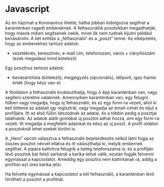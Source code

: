 # Javascript

Az én házimat a Koronavírus ihlette, hátha jobban kidolgozva segíthet a karanténban ragadt embereknek. A felhasználók posztokban megadhatják, hogy mások miben segítsenek nekik, mivel ők nem tudnak kijutni például bevásárolni. A két entitás a „felhasználó” és a „poszt” lenne. 
Az elképzelés, hogy az emberekhez tartozó adatok:
- vezetéknév, keresztnév, e-mail cím, telefonszám, város + irányítószám (ezek megadása mind kötelező) 

Egy poszthoz tartozó adatok:
- bevásárlólista (kötelező), megjegyzés (opcionális), időpont, igaz-hamis érték (hogy kész van-e)

A főoldalon a felhasználó kiválaszthatja, hogy ő épp karanténban van, vagy segíteni szeretne valakinek. 
Amennyiben karanténban van, egy felugró fülben vagy megadja, hogy új felhasználó, és ez egy form-ra vezeti, ahol ki kell töltenie az adatait így regisztrál, vagy megadja az email-címét és eljut a profiljára.
Itt az első fülön látszódnak az adatai, és a többin pedig a posztjai találhatók. Az adatok alatti gombbal új posztot adhat hozzá, ami egy form-ra vezeti. Itt megadja a megfelelő adatokat és kész az új poszt. A profil oldalon a posztoknál lehet ezeket törölni is. 

A „Hero” opciót választva a felhasználó bejelentkezés nélkül látni fogja az összes posztot névvel ellátva és itt választhatja ki, melyik embernek segíthet. A pipára kattintva felugrik a beteg telefonszáma is, és a profilján lévő posztok bal felső sarkánál a karika telivé válik, ezután fogják felvenni egymással a kapcsolatot. Ameddig egy posztra nem kattintanak rá, addig a profilon azt üres karika jelzi.

Ha felvette egymással a kapcsolatot a két felhasználó, a karanténban lévő törölheti a posztot a profilnál. 
